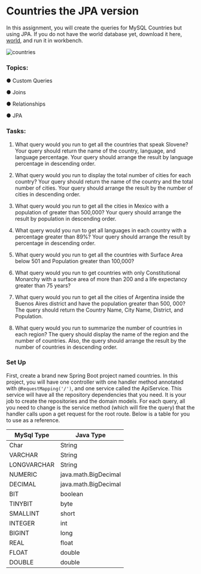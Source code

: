 <div class="module_description active_lesson_with_video ">
									<h1 id="countries-the-jpa-version">Countries the JPA version</h1><p>In this assignment, you will create the queries for MySQL Countries but using JPA. If you do not have the world database yet, download it here, <a href="http://s3.amazonaws.com/General_V88/boomyeah/company_209/chapter_3569/handouts/chapter3569_5432_world.sql" target="_blank">world</a>, and run it in workbench.</p><p><img src="http://s3.amazonaws.com/General_V88/boomyeah/company_209/chapter_2161/handouts/chapter2161_1539_Screen-Shot-2013-10-09-at-3.16.31-PM.png" alt="countries"></p><h3 id="topics">Topics:</h3><p>● Custom Queries</p><p>● Joins</p><p>● Relationships</p><p>● JPA</p><h3 id="tasks">Tasks:</h3><ol><li><p>What query would you run to get all the countries that speak Slovene? Your query should return the name of the country, language, and language percentage. Your query should arrange the result by language percentage in descending order.</p></li><li><p>What query would you run to display the total number of cities for each country? Your query should return the name of the country and the total number of cities. Your query should arrange the result by the number of cities in descending order.</p></li><li><p>What query would you run to get all the cities in Mexico with a population of greater than 500,000? Your query should arrange the result by population in descending order.</p></li><li><p>What query would you run to get all languages in each country with a percentage greater than 89%? Your query should arrange the result by percentage in descending order.</p></li><li><p>What query would you run to get all the countries with Surface Area below 501 and Population greater than 100,000?</p></li><li><p>What query would you run to get countries with only Constitutional Monarchy with a surface area of more than 200 and a life expectancy greater than 75 years?</p></li><li><p>What query would you run to get all the cities of Argentina inside the Buenos Aires district and have the population greater than 500, 000? The query should return the Country Name, City Name, District, and Population.</p></li><li><p>What query would you run to summarize the number of countries in each region? The query should display the name of the region and the number of countries. Also, the query should arrange the result by the number of countries in descending order.</p></li></ol><h3 id="set-up">Set Up</h3><p>First, create a brand new Spring Boot project named countries. In this project, you will have one controller with one handler method annotated with <code>@RequestMapping('/')</code>, and one service called the ApiService. This service will have all the repository dependencies that you need. It is your job to create the repositories and the domain models. For each query, all you need to change is the service method (which will fire the query) that the handler calls upon a get request for the root route. Below is a table for you to use as a reference.</p><table class="table table-striped"><thead><tr class="header"><th>MySql Type</th><th>Java Type</th></tr></thead><tbody><tr class="odd"><td>Char</td><td>String</td></tr><tr class="even"><td>VARCHAR</td><td>String</td></tr><tr class="odd"><td>LONGVARCHAR</td><td>String</td></tr><tr class="even"><td>NUMERIC</td><td>java.math.BigDecimal</td></tr><tr class="odd"><td>DECIMAL</td><td>java.math.BigDecimal</td></tr><tr class="even"><td>BIT</td><td>boolean</td></tr><tr class="odd"><td>TINYBIT</td><td>byte</td></tr><tr class="even"><td>SMALLINT</td><td>short</td></tr><tr class="odd"><td>INTEGER</td><td>int</td></tr><tr class="even"><td>BIGINT</td><td>long</td></tr><tr class="odd"><td>REAL</td><td>float</td></tr><tr class="even"><td>FLOAT</td><td>double</td></tr><tr class="odd"><td>DOUBLE</td><td>double</td></tr></tbody></table>
								</div>
